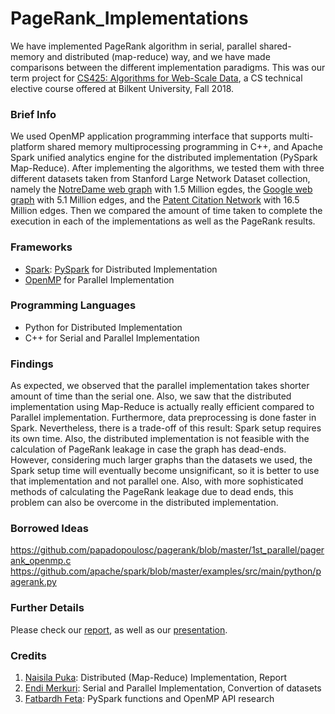 # PageRank_Implementations
We have implemented PageRank algorithm in serial, parallel shared-memory and distributed (map-reduce) way, and we have made comparisons between the different implementation paradigms. This was our term project for [CS425: Algorithms for Web-Scale Data](https://stars.bilkent.edu.tr/syllabus/view/CS/425/), a CS technical elective course offered at Bilkent University, Fall 2018.
### Brief Info
We used OpenMP application programming interface that supports multi-platform shared memory multiprocessing programming in C++, and Apache Spark unified analytics engine for the distributed implementation (PySpark Map-Reduce). After implementing the algorithms, we tested them with three different datasets taken from Stanford Large Network Dataset collection, namely the [NotreDame web graph](https://snap.stanford.edu/data/web-NotreDame.html) with 1.5 Million egdes, the [Google web graph](https://snap.stanford.edu/data/web-Google.html) with 5.1 Million edges, and the [Patent Citation Network](https://snap.stanford.edu/data/cit-Patents.html) with 16.5 Million edges. Then we compared the amount of time taken to complete the execution in each of the implementations as well as the PageRank results.
### Frameworks
* [Spark](https://spark.apache.org/): [PySpark](http://spark.apache.org/docs/2.2.0/api/python/pyspark.html) for Distributed Implementation
* [OpenMP](https://www.openmp.org/) for Parallel Implementation
### Programming Languages
* Python for Distributed Implementation
* C++ for Serial and Parallel Implementation
### Findings
As expected, we observed that the parallel implementation takes shorter amount of time than the serial one. Also, we saw that the distributed implementation using Map-Reduce is actually really efficient compared to Parallel implementation. Furthermore, data preprocessing is done faster in Spark. Nevertheless, there is a trade-off of this result: Spark setup requires its own time. Also, the distributed implementation is not feasible with the calculation of PageRank leakage in case the graph has dead-ends. However, considering much larger graphs than the datasets we used, the Spark setup time will eventually become unsignificant, so it is better to use that implementation and not parallel one. Also, with more sophisticated methods of calculating the PageRank leakage due to dead ends, this problem can also be overcome in the distributed implementation.
### Borrowed Ideas
https://github.com/papadopoulosc/pagerank/blob/master/1st_parallel/pagerank_openmp.c
https://github.com/apache/spark/blob/master/examples/src/main/python/pagerank.py
### Further Details
Please check our [report](https://github.com/naisila/PageRank_Implementations/blob/master/PR_Implementations_Report.pdf), as well as our [presentation](https://github.com/naisila/PageRank_Implementations/blob/master/PR_Implementations_Presentation.pdf).
### Credits
1. [Naisila Puka](https://github.com/naisila): Distributed (Map-Reduce) Implementation, Report
2. [Endi Merkuri](https://github.com/endimerkuri): Serial and Parallel Implementation, Convertion of datasets
3. [Fatbardh Feta](https://github.com/fatbardhfeta): PySpark functions and OpenMP API research
